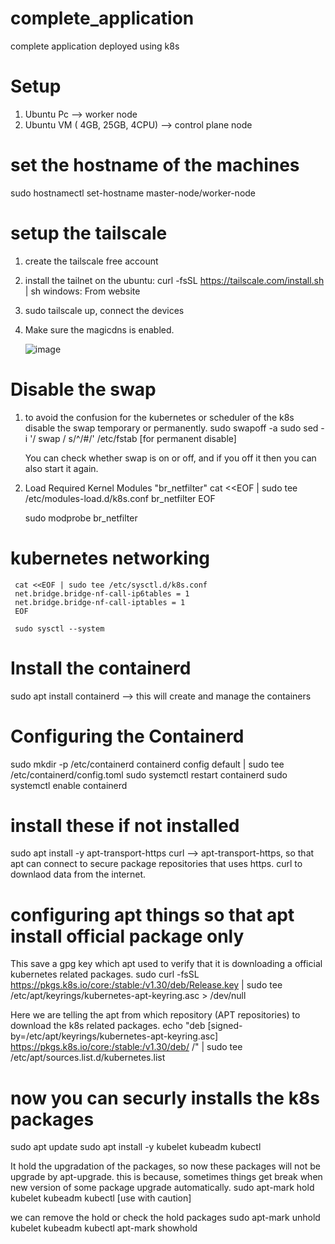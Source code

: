 # complete_application
complete application deployed using k8s

# Setup
1) Ubuntu Pc --> worker node
2) Ubuntu VM ( 4GB, 25GB, 4CPU) --> control plane node

# set the hostname of the machines
sudo hostnamectl set-hostname master-node/worker-node

# setup the tailscale
1) create the tailscale free account
2) install the tailnet on the
     ubuntu: curl -fsSL https://tailscale.com/install.sh | sh
     windows: From website
3) sudo tailscale up, connect the devices
4) Make sure the magicdns is enabled.

   ![image](https://github.com/user-attachments/assets/26e117e6-ee36-432a-9a01-84a45aece391)

# Disable the swap
1) to avoid the confusion for the kubernetes or scheduler of the k8s disable the swap temporary or permanently.
   sudo swapoff -a
   sudo sed -i '/ swap / s/^/#/' /etc/fstab   [for permanent disable]

   You can check whether swap is on or off, and if you off it then you can also start it again.

2) Load Required Kernel Modules "br_netfilter"
   cat <<EOF | sudo tee /etc/modules-load.d/k8s.conf
   br_netfilter
   EOF

   sudo modprobe br_netfilter

# kubernetes networking
     cat <<EOF | sudo tee /etc/sysctl.d/k8s.conf
     net.bridge.bridge-nf-call-ip6tables = 1
     net.bridge.bridge-nf-call-iptables = 1
     EOF

     sudo sysctl --system

# Install the containerd
sudo apt install containerd --> this will create and manage the containers

# Configuring the Containerd
sudo mkdir -p /etc/containerd
containerd config default | sudo tee /etc/containerd/config.toml
sudo systemctl restart containerd
sudo systemctl enable containerd

# install these if not installed
sudo apt install -y apt-transport-https curl --> apt-transport-https, so that apt can connect to secure package repositories that uses https. curl to downlaod data from the internet.

# configuring apt things so that apt install official package only
This save a gpg key which apt used to verify that it is downloading a official kubernetes related packages.
sudo curl -fsSL https://pkgs.k8s.io/core:/stable:/v1.30/deb/Release.key | sudo tee /etc/apt/keyrings/kubernetes-apt-keyring.asc > /dev/null

Here we are telling the apt from which repository (APT repositories) to download the k8s related packages.
echo "deb [signed-by=/etc/apt/keyrings/kubernetes-apt-keyring.asc] https://pkgs.k8s.io/core:/stable:/v1.30/deb/ /" | sudo tee /etc/apt/sources.list.d/kubernetes.list

# now you can securly installs the k8s packages
sudo apt update
sudo apt install -y kubelet kubeadm kubectl

It hold the upgradation of the packages, so now these packages will not be upgrade by apt-upgrade. this is because, sometimes things get break when new version of some package upgrade automatically.
sudo apt-mark hold kubelet kubeadm kubectl [use with caution]

we can remove the hold or check the hold packages
sudo apt-mark unhold kubelet kubeadm kubectl
apt-mark showhold












